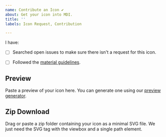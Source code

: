```yaml
---
name: Contribute an Icon ✔️
about: Get your icon into MDI. 
title: ''
labels: Icon Request, Contribution

---
```


I have:

- [ ] Searched open issues to make sure there isn't a request for this icon.
- [ ] Followed the [material guidelines](https://material.io/design/iconography/system-icons.html).


## Preview

Paste a preview of your icon here. You can generate one using our [preview generator](http://dev.materialdesignicons.com/contribute/github).

## Zip Download

Drag or paste a zip folder containing your icon as a minimal SVG file. We just need the SVG tag with the viewbox and a single path element.

